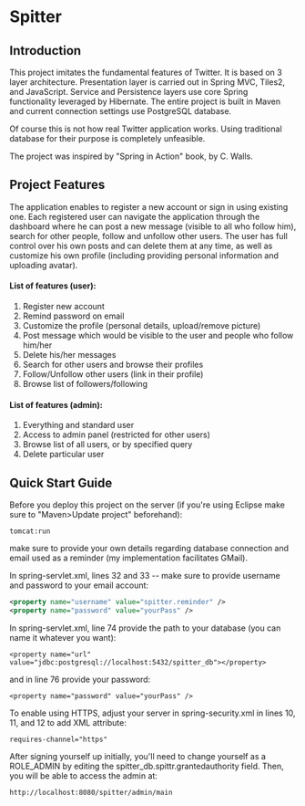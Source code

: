 Spitter
=======

Introduction
------------

This project imitates the fundamental features of Twitter. It is based on 3 layer architecture. Presentation layer is carried out in Spring MVC, Tiles2, and JavaScript. Service and Persistence layers use core Spring functionality leveraged by Hibernate. The entire project is built in Maven and current connection settings use PostgreSQL database.

Of course this is not how real Twitter application works. Using traditional database for their purpose is completely unfeasible.

The project was inspired by "Spring in Action" book, by C. Walls.

Project Features
-------------

The application enables to register a new account or sign in using existing one. Each registered user can navigate the application through the dashboard where he can post a new message (visible to all who follow him), search for other people, follow and unfollow other users. The user has full control over his own posts and can delete them at any time, as well as customize his own profile (including providing personal information and uploading avatar).

#### List of features (user):

1. Register new account
2. Remind password on email
3. Customize the profile (personal details, upload/remove picture)
4. Post message which would be visible to the user and people who follow him/her
5. Delete his/her messages
6. Search for other users and browse their profiles
7. Follow/Unfollow other users (link in their profile)
8. Browse list of followers/following

#### List of features (admin):

1. Everything and standard user
2. Access to admin panel (restricted for other users)
3. Browse list of all users, or by specified query
4. Delete particular user

Quick Start Guide
-----------------

Before you deploy this project on the server (if you're using Eclipse make sure to "Maven>Update project" beforehand):

``tomcat:run``

make sure to provide your own details regarding database connection and email used as a reminder (my implementation facilitates GMail).

In spring-servlet.xml, lines 32 and 33 -- make sure to provide username and password to your email account:

```xml
<property name="username" value="spitter.reminder" />
<property name="password" value="yourPass" />
```

In spring-servlet.xml, line 74 provide the path to your database (you can name it whatever you want):

``<property name="url" value="jdbc:postgresql://localhost:5432/spitter_db"></property>``

and in line 76 provide your password:

``<property name="password" value="yourPass" />``

To enable using HTTPS, adjust your server in spring-security.xml in lines 10, 11, and 12 to add XML attribute:

``requires-channel="https"``

After signing yourself up initially, you'll need to change yourself as a ROLE_ADMIN by editing the spitter_db.spittr.grantedauthority field.   Then, you will be able to access the admin at:

``http://localhost:8080/spitter/admin/main``


